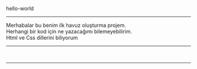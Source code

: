 hello-world
<hr/>
Merhabalar bu benim ilk havuz oluşturma projem.
<br/>
Herhangi bir kod için ne yazacağımı bilemeyebilirim.
<br/>
Html ve Css dillerini biliyorum
<hr/>
<br/>
<a href "https://www.google.com/" buradan google'ye giriş yapabilirsiniz. </a>
<hr/>
